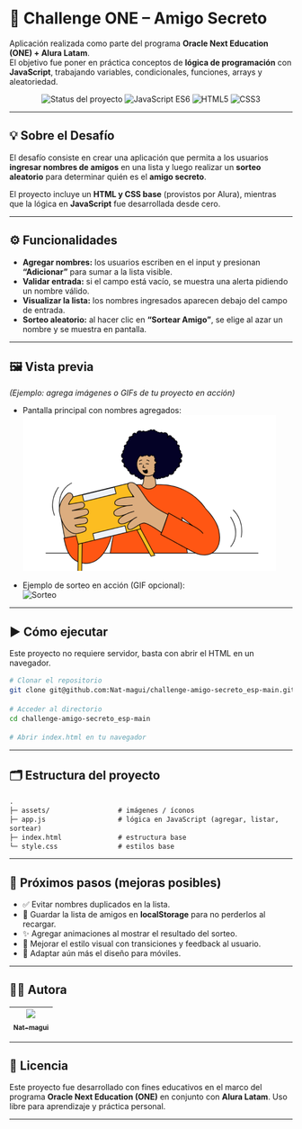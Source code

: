 # 🎁 Challenge ONE – Amigo Secreto

Aplicación realizada como parte del programa **Oracle Next Education (ONE) + Alura Latam**.  
El objetivo fue poner en práctica conceptos de **lógica de programación** con **JavaScript**, trabajando variables, condicionales, funciones, arrays y aleatoriedad.

<p align="center">
  <img src="https://img.shields.io/badge/STATUS-FINALIZADO-green" alt="Status del proyecto">
  <img src="https://img.shields.io/badge/JavaScript-ES6-yellow" alt="JavaScript ES6">
  <img src="https://img.shields.io/badge/HTML-5-orange" alt="HTML5">
  <img src="https://img.shields.io/badge/CSS-3-blue" alt="CSS3">
</p>

---

## 💡 Sobre el Desafío
El desafío consiste en crear una aplicación que permita a los usuarios **ingresar nombres de amigos** en una lista y luego realizar un **sorteo aleatorio** para determinar quién es el **amigo secreto**.  

El proyecto incluye un **HTML y CSS base** (provistos por Alura), mientras que la lógica en **JavaScript** fue desarrollada desde cero.

---

## ⚙️ Funcionalidades
- **Agregar nombres:** los usuarios escriben en el input y presionan **“Adicionar”** para sumar a la lista visible.  
- **Validar entrada:** si el campo está vacío, se muestra una alerta pidiendo un nombre válido.  
- **Visualizar la lista:** los nombres ingresados aparecen debajo del campo de entrada.  
- **Sorteo aleatorio:** al hacer clic en **“Sortear Amigo”**, se elige al azar un nombre y se muestra en pantalla.  

---

## 🖼️ Vista previa
*(Ejemplo: agrega imágenes o GIFs de tu proyecto en acción)*

- Pantalla principal con nombres agregados:  
  ![Pantalla principal](assets/amigo-secreto.png)

- Ejemplo de sorteo en acción (GIF opcional):  
  ![Sorteo](assets/sorteo.gif)

---

## ▶️ Cómo ejecutar
Este proyecto no requiere servidor, basta con abrir el HTML en un navegador.  

```bash
# Clonar el repositorio
git clone git@github.com:Nat-magui/challenge-amigo-secreto_esp-main.git

# Acceder al directorio
cd challenge-amigo-secreto_esp-main

# Abrir index.html en tu navegador
````

---

## 🗂️ Estructura del proyecto

```
.
├─ assets/                 # imágenes / íconos
├─ app.js                  # lógica en JavaScript (agregar, listar, sortear)
├─ index.html              # estructura base
└─ style.css               # estilos base
```

---

## 🚀 Próximos pasos (mejoras posibles)

* ✅ Evitar nombres duplicados en la lista.
* 💾 Guardar la lista de amigos en **localStorage** para no perderlos al recargar.
* ✨ Agregar animaciones al mostrar el resultado del sorteo.
* 🎨 Mejorar el estilo visual con transiciones y feedback al usuario.
* 📱 Adaptar aún más el diseño para móviles.

---

## 👩‍💻 Autora

| [<img src="https://avatars.githubusercontent.com/u/0?v=4" width=100><br><sub>Nat-magui</sub>](https://github.com/Nat-magui) |
| :-------------------------------------------------------------------------------------------------------------------------: |

---

## 📝 Licencia

Este proyecto fue desarrollado con fines educativos en el marco del programa **Oracle Next Education (ONE)** en conjunto con **Alura Latam**.
Uso libre para aprendizaje y práctica personal.

---

